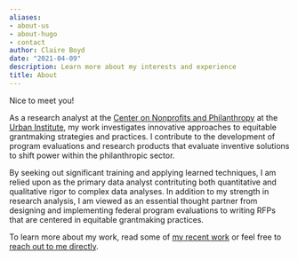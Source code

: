 ```yaml
---
aliases:
- about-us
- about-hugo
- contact
author: Claire Boyd
date: "2021-04-09"
description: Learn more about my interests and experience
title: About
---
```


Nice to meet you! 

As a research analyst at the [Center on Nonprofits and Philanthropy](https://www.urban.org/policy-centers/center-nonprofits-and-philanthropy) at the [Urban Institute](https://www.urban.org/), my work investigates innovative approaches to equitable grantmaking strategies and practices. I contribute to the development of program evaluations and research products that evaluate inventive solutions to shift power within the philanthropic sector. 

By seeking out significant training and applying learned techniques, I am relied upon as the primary data analyst contrituting both quantitative and qualitative rigor to complex data analyses.  In addition to my strength in research analysis, I am viewed as an essential thought partner from designing and implementing federal program evaluations to writing RFPs that are centered in equitable grantmaking practices. 

To learn more about my work, read some of [my recent work](/posts/) or feel free to [reach out to me directly](/contact/).
